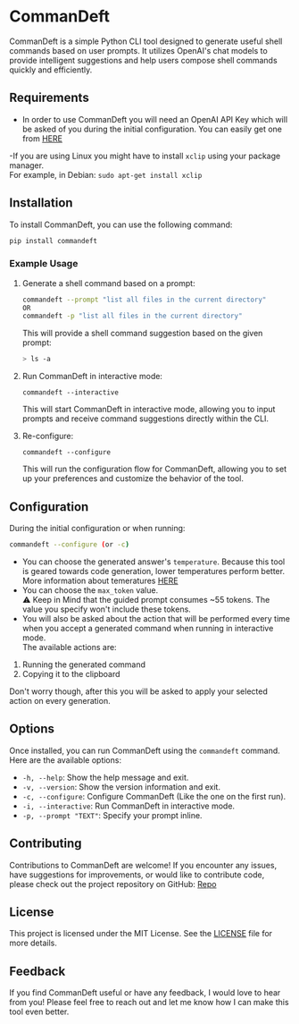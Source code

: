 # CommanDeft

CommanDeft is a simple Python CLI tool designed to generate useful shell commands based on user prompts. It utilizes OpenAI's chat models to provide intelligent suggestions and help users compose shell commands quickly and efficiently.

## Requirements

- In order to use CommanDeft you will need an OpenAI API Key which will be asked of you during the initial configuration.
  You can easily get one from [HERE](https://platform.openai.com/account/api-keys)

-If you are using Linux you might have to install `xclip` using your package manager.  
For example, in Debian:
`sudo apt-get install xclip`

## Installation

To install CommanDeft, you can use the following command:

```sh
pip install commandeft
```


### Example Usage

1.  Generate a shell command based on a prompt:

    ```sh
    commandeft --prompt "list all files in the current directory"
    OR
    commandeft -p "list all files in the current directory"
    ```
    

    This will provide a shell command suggestion based on the given prompt:

    ```sh
    > ls -a
    ```


2.  Run CommanDeft in interactive mode:

    `commandeft --interactive`

    This will start CommanDeft in interactive mode, allowing you to input prompts and receive command suggestions directly within the CLI.

3.  Re-configure:

    `commandeft --configure`

    This will run the configuration flow for CommanDeft, allowing you to set up your preferences and customize the behavior of the tool.

## Configuration

During the initial configuration or when running:

```sh
commandeft --configure (or -c)
```

- You can choose the generated answer's `temperature`. Because this tool is geared towards code generation, lower temperatures perform better.
  More information about temeratures [HERE](https://community.openai.com/t/cheat-sheet-mastering-temperature-and-top-p-in-chatgpt-api-a-few-tips-and-tricks-on-controlling-the-creativity-deterministic-output-of-prompt-responses/172683)
- You can choose the `max_token` value.  
  ⚠️ Keep in Mind that the guided prompt consumes ~55 tokens. The value you specify won't include these tokens.
- You will also be asked about the action that will be performed every time when you accept a generated command when running in interactive mode.  
  The available actions are:

1. Running the generated command
2. Copying it to the clipboard

Don't worry though, after this you will be asked to apply your selected action on every generation.

## Options

Once installed, you can run CommanDeft using the `commandeft` command. Here are the available options:

- `-h, --help`: Show the help message and exit.
- `-v, --version`: Show the version information and exit.
- `-c, --configure`: Configure CommanDeft (Like the one on the first run).
- `-i, --interactive`: Run CommanDeft in interactive mode.
- `-p, --prompt "TEXT"`: Specify your prompt inline.

## Contributing

Contributions to CommanDeft are welcome! If you encounter any issues, have suggestions for improvements, or would like to contribute code, please check out the project repository on GitHub: [Repo](https://https://github.com/Ferrum-Citadel/commandeft)

## License

This project is licensed under the MIT License. See the [LICENSE](https://github.com/Ferrum-Citadel/commandeft/blob/main/LICENSE) file for more details.

## Feedback

If you find CommanDeft useful or have any feedback, I would love to hear from you! Please feel free to reach out and let me know how I can make this tool even better.
